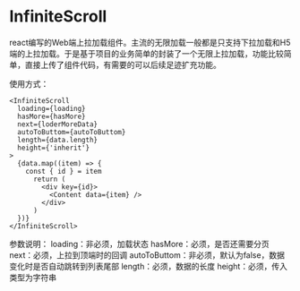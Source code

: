 # InfiniteScroll
react编写的Web端上拉加载组件。主流的无限加载一般都是只支持下拉加载和H5端的上拉加载。于是基于项目的业务简单的封装了一个无限上拉加载，功能比较简单，直接上传了组件代码，有需要的可以后续足迹扩充功能。

使用方式：
```
<InfiniteScroll
  loading={loading} 
  hasMore={hasMore}
  next={loderMoreData}
  autoToButtom={autoToButtom}
  length={data.length}
  height={'inherit'}
>
  {data.map((item) => {
    const { id } = item
      return (
        <div key={id}>
          <Content data={item} />
        </div>
      )
  })}
</InfiniteScroll>
```

参数说明：
loading：非必须，加载状态
hasMore：必须，是否还需要分页
next：必须，上拉到顶端时的回调
autoToButtom：非必须，默认为false，数据变化时是否自动跳转到列表尾部
length：必须，数据的长度
height：必须，传入类型为字符串
